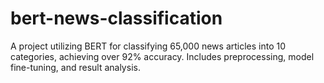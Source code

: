 # bert-news-classification
A project utilizing BERT for classifying 65,000 news articles into 10 categories, achieving over 92% accuracy. Includes preprocessing, model fine-tuning, and result analysis.
